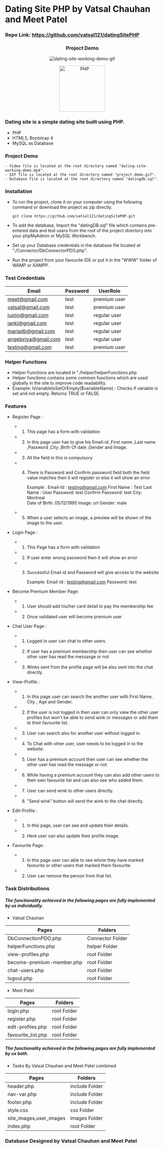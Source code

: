 # Dating Site PHP by Vatsal Chauhan and Meet Patel
### Repo Link: https://github.com/vatsal121/datingSitePHP

<div align="center">
    <h3>Project Demo</h3>
</div>

<div align="center" style="width: 100%">

![dating-site-working-demo-gif](dating-site-working-demo.gif)

</div>

<div align="center">
    <a href="https://php.net">
        <img
            alt="PHP"
            src="https://www.php.net/images/logos/new-php-logo.svg"
            width="150">
    </a>
</div>


### Dating site is a simple dating site built using PHP.

  - PHP
  - HTML5, Bootstrap 4
  - MySQL as Database

### Project Demo
    - Video file is located at the root directory named "dating-site-working-demo.mp4".
    - GIF file is located at the root directory named "project-demo.gif".
    - Database file is located at the root directory named "datingdb.sql".



### Installation

  - To run the project, clone it on your computer using the following command or download the project as zip directly.
  	
	`git clone https://github.com/vatsal121/datingSitePHP.git`
  
  - To add the database, Import the "datingDB.sql" file which contains pre-entered data and test users from the root of the project directory into your phpMyAdmin or MySQL Workbench.
  - Set up your Database credentials in the database file located at "./Connector/DbConnectorPDO.php".
  - Run the project from your favourite IDE or put it in the "WWW" folder of WAMP or XAMPP. 

                    
### Test Credentials

Email  | Password | UserRole 
------------- | ------------- | -------------
meet@gmail.com  | test | premium user
vatsal@gmail.com  | test | premium user
justin@gmail.com  | test | regular user
janki@gmail.com  | test | regular user
mariadb@gmail.com  | test | regular user
angelpriya@gmail.com  | test | regular user
testing@gmail.com | test | premium user

### Helper Functions

- Helper Functions are located in "./helper/helperFunctions.php
- Helper functions contains some common functions which are used globally in the site to improve code readability.
- Example: IsVariableIsSetOrEmpty($variableName) : Checks if variable is set and not empty. Returns TRUE or FALSE.


### Features

- Register Page : 
	- 1) This page has a form with validation 
	- 2) In this page user has to give his Email-id ,First name ,Last name ,Password ,City ,Birth Of date ,Gender and Image.
	- 3) All the field in this is compulsory
	- 4) There is Password and Confirm password field  both the field value matches then it will register or else it will show an error
			
			Example : 
			Email-Id : testing@gmail.com
			First Name : Test
			Last Name : User
			Password: test
			Confirm Password: test
			City: Montreal			
			Date of Birth: 05/12/1995
			Image: url
			Gender: male
			
	- 5) When a user selects an image, a preview will be shown of the image to the user.

- Login Page : 
	- 1) This Page has a form with validation
	- 2) If user enter wrong password then it will show an error
	- 3) Successful Email id and Password will give access to the website	
	      
	      Example: 
		  Email-Id : testing@gmail.com
		  Password: test 

- Become Premium Member Page:
	- 1) User should add his/her card detail to pay the membership fee
	-  2) Once validated user will become premium user

- Chat User Page : 
	- 1) Logged in user can chat to other users. 
	- 2) If user has a premium membership then user can see whether other user has read the messasge or not
	- 3) Winks sent from the profile page will be also sent into the chat directly.

- View-Profile : 
	- 1) In this page user can search the another user with First Name, City , Age and Gender.
	- 2) If the user is not logged in then user can only view the other user profiles but won't be able to send wink or messages or add them to their favourite list.
	- 3) User can search also for another user without logged in.
	- 4) To Chat with other user, user needs to be logged in to the website.
	- 5) User has a premium account then user can see whether the other user has read the message or not. 
	- 6) While having a premium account they can also add other users to their own favourite list and can also see who added them.
	- 7) User can send wink to other users directly.
	- 8) "Send wink" button will send the wink to the chat directly.

- Edit-Profile : 
	- 1) In this page, user can see and update their details.
	- 2) Here user can also update their profile image.

- Favourite Page: 
	- 1) In this page user can able to see whom they have marked favourite or other users that marked them favourite.
	- 2) User can remove the person from that list.



### Task Distributions

##### The functionality achieved in the following pages are fully implemented by us individually.

- Vatsal Chauhan
                    
Pages  | Folders 
------------- | -------------
DbConnectionPDO.php  |  Connector Folder 
helperFunctions.php  |  helper Folder 
view-profiles.php  |  root Folder 
become-premium-member.php  |  root Folder 
chat-users.php  |  root Folder 
logout.php  |  root Folder 


- Meet Patel
                    
Pages  | Folders 
------------- | -------------
login.php  |  root Folder 
register.php  |  root Folder 
edit-profiles.php  |  root Folder 
favourite_list.php  |  root Folder

##### The functionality achieved in the following pages are fully implemented by us both.

- Tasks By Vatsal Chauhan and Meet Patel combined
                    
Pages  | Folders 
------------- | -------------
header.php  |  include Folder 
nav-var.php  |  include Folder 
footer.php  |  include Folder 
style.css  |  css Folder
site_images,user_images | images Folder
index.php | root Folder

### Database Designed by Vatsal Chauhan and Meet Patel

